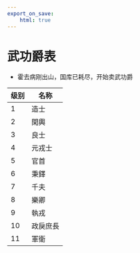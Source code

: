```yaml
---
export_on_save:
    html: true
---
```


# 武功爵表

- 霍去病刚出山，国库已耗尽，开始卖武功爵

级别|名称
--|--
1|造士
2|閑輿
3|良士
4|元戎士
5|官首
6|秉鐸
7|千夫
8|樂卿
9|執戎
10|政戾庶長
11|軍衛